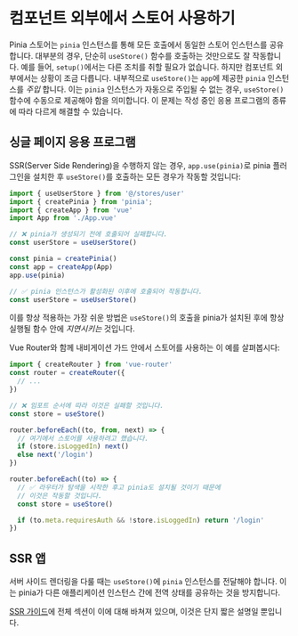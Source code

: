 # 컴포넌트 외부에서 스토어 사용하기

Pinia 스토어는 `pinia` 인스턴스를 통해 모든 호출에서 동일한 스토어 인스턴스를 공유합니다. 대부분의 경우, 단순히 `useStore()` 함수를 호출하는 것만으로도 잘 작동합니다. 예를 들어, `setup()`에서는 다른 조치를 취할 필요가 없습니다. 하지만 컴포넌트 외부에서는 상황이 조금 다릅니다.
내부적으로 `useStore()`는 `app`에 제공한 `pinia` 인스턴스를 _주입_ 합니다. 이는 `pinia` 인스턴스가 자동으로 주입될 수 없는 경우, `useStore()` 함수에 수동으로 제공해야 함을 의미합니다.
이 문제는 작성 중인 응용 프로그램의 종류에 따라 다르게 해결할 수 있습니다.

## 싱글 페이지 응용 프로그램

SSR(Server Side Rendering)을 수행하지 않는 경우, `app.use(pinia)`로 pinia 플러그인을 설치한 후 `useStore()`를 호출하는 모든 경우가 작동할 것입니다:

```js
import { useUserStore } from '@/stores/user'
import { createPinia } from 'pinia';
import { createApp } from 'vue'
import App from './App.vue'

// ❌ pinia가 생성되기 전에 호출되어 실패합니다.
const userStore = useUserStore()

const pinia = createPinia()
const app = createApp(App)
app.use(pinia)

// ✅ pinia 인스턴스가 활성화된 이후에 호출되어 작동합니다.
const userStore = useUserStore()
```

이를 항상 적용하는 가장 쉬운 방법은 `useStore()`의 호출을 pinia가 설치된 후에 항상 실행될 함수 안에 _지연시키는_ 것입니다.

Vue Router와 함께 내비게이션 가드 안에서 스토어를 사용하는 이 예를 살펴봅시다:

```js
import { createRouter } from 'vue-router'
const router = createRouter({
  // ...
})

// ❌ 임포트 순서에 따라 이것은 실패할 것입니다.
const store = useStore()

router.beforeEach((to, from, next) => {
  // 여기에서 스토어를 사용하려고 했습니다.
  if (store.isLoggedIn) next()
  else next('/login')
})

router.beforeEach((to) => {
  // ✅ 라우터가 탐색을 시작한 후고 pinia도 설치될 것이기 때문에
  // 이것은 작동할 것입니다.
  const store = useStore()

  if (to.meta.requiresAuth && !store.isLoggedIn) return '/login'
})
```

## SSR 앱

서버 사이드 렌더링을 다룰 때는 `useStore()`에 `pinia` 인스턴스를 전달해야 합니다. 이는 pinia가 다른 애플리케이션 인스턴스 간에 전역 상태를 공유하는 것을 방지합니다.

[SSR 가이드](/ssr/index.md)에 전체 섹션이 이에 대해 바쳐져 있으며, 이것은 단지 짧은 설명일 뿐입니다.
